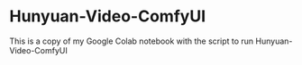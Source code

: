 # Hunyuan-Video-ComfyUI

This is a copy of my Google Colab notebook with the script to run Hunyuan-Video-ComfyUI
